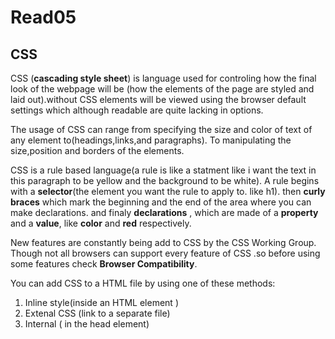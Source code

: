 # Read05
## CSS


CSS (**cascading style sheet**) is language used for controling how the final look of the webpage will be (how the elements of the page are styled and laid out).without CSS elements will be viewed using the browser default settings which although readable are quite lacking in options.

The usage of CSS can range from specifying the size and color of text of any element to(headings,links,and paragraphs). To manipulating the size,position and borders of the elements.

CSS is a rule based language(a rule is like a statment like i want the text in this paragraph to be yellow and the background to be white). A rule begins with a **selector**(the element you want the rule to apply to. like h1). then **curly braces** which mark the beginning and the end of the area where you can make declarations. and finaly **declarations** , which are made of a **property** and a **value**, like **color** and **red** respectively.

New features are constantly being add to CSS by the CSS Working Group. Though not all browsers can support every feature of CSS .so before using some features check **Browser Compatibility**.

You can add CSS to a HTML file by using one of these methods:

1. Inline style(inside an HTML element  )
2. Extenal CSS (link to a separate file) 
3. Internal ( in the head element)







